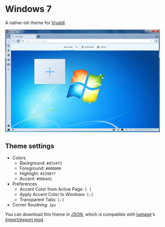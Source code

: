 # Windows 7

A native-ish theme for [Vivaldi](https://vivaldi.com)

![Screenshot](screenshot.png)

## Theme settings

* Colors
  * Background: `#d7e4f2`
  * Foreground: `#000000`
  * Highlight: `#3399ff`
  * Accent: `#99b4d1`
* Preferences
  * Accent Color from Active Page: `[ ]`
  * Apply Accent Color to Windows: `[✓]`
  * Transparent Tabs: `[✓]`
* Corner Roudning: `3px`

You can download this theme in [JSON](windows-7.json), which is compatible with [luetage](https://github.com/luetage)'s [import/export mod](https://forum.vivaldi.net/topic/33154/import-and-export-themes).
